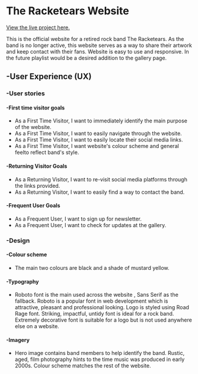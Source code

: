 # The Racketears Website
[View the live project here.](https://emilija-smitaite.github.io/milestone-project-1/)

This is the official website for a retired rock band The Racketears. As the band is no longer active, this website serves as a way to share their artwork and keep contact with their fans.  Website is easy to use and responsive. In the future playlist would be a desired addition to the gallery page.

## -User Experience (UX)
### -**User stories**


   #### -First time visitor goals
   - As a First Time Visitor, I want to immediately identify the main purpose of the website.
   - As a First Time Visitor, I want to easily navigate through the website.
   - As a First Time Visitor, I want to easily locate their social media links.
   - As a First Time Visitor, I want website's colour scheme and general feelto reflect band's style.

   #### -Returning Visitor Goals
   - As a Returning Visitor, I want to re-visit social media platforms through the links provided.
   - As a Returning Visitor,  I want to easily find a way to contact the band.

   #### -Frequent User Goals
   - As a Frequent User, I want to sign up for newsletter.
   - As a Frequent User, I want to check for updates at the gallery.

### -Design

  #### -Colour scheme
  - The main two colours are black and a shade of mustard yellow.
  #### -Typography
  - Roboto font is the main used across the website , Sans Serif as the fallback. Roboto is   a popular font in web development which is attractive, pleasant and professional looking. Logo is styled using Road Rage font. Striking, impactful, untidy font is ideal for a rock band. Extremely decorative font is suitable for a logo but is not used anywhere else on a website.
  #### -Imagery
  - Hero image contains band members to help identify the band. Rustic, aged, film photography hints to the time music was produced in early 2000s. Colour scheme matches the rest of the website.


